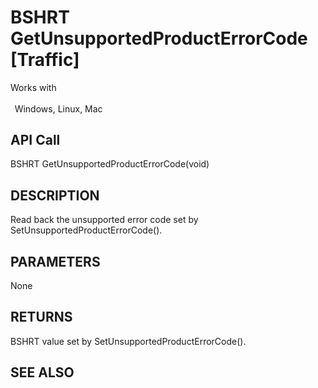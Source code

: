# BSHRT GetUnsupportedProductErrorCode [Traffic]

Works with <p class="s1" style="padding-top: 2pt;padding-left: 5pt;text-indent: 0pt;text-align: left;"><a name="bookmark88">&zwnj;</a>Windows, Linux, Mac<a name="bookmark89">&zwnj;</a></p>

## API Call
BSHRT GetUnsupportedProductErrorCode(void)
## DESCRIPTION
Read back the unsupported error code set by SetUnsupportedProductErrorCode().

## PARAMETERS
None

## RETURNS
BSHRT value set by SetUnsupportedProductErrorCode().

## SEE ALSO

